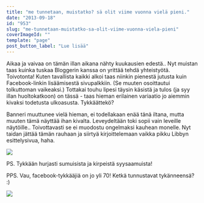 ```yaml
---
title: "me tunnetaan, muistatko? sä olit viime vuonna vielä pieni."
date: "2013-09-18"
id: "953"
slug: "me-tunnetaan-muistatko-sa-olit-viime-vuonna-viela-pieni"
coverImageId: ""
template: "page"
post_button_label: "Lue lisää"
---
```


  

Aikaa ja vaivaa on tämän illan aikana nähty kuukausien edestä.. Nyt muistan taas kuinka tuskaa Bloggerin kanssa on yrittää tehdä yhteistyötä. Toivotonta! Kuten tavallista kaikki alkoi taas niinkin pienestä jutusta kuin Facebook-linkin lisäämisestä sivupalkkiin. (Se muuten osoittautui tolkuttoman vaikeaksi.) Tottakai touhu lipesi täysin käsistä ja tulos (ja syy illan huoltokatkoon) on tässä - taas hieman erilainen variaatio jo aiemmin kivaksi todetusta ulkoasusta. Tykkäättekö?

  

Banneri muuttunee vielä hieman, ei todellakaan enää tänä iltana, mutta muuten tämä näyttää ihan kivalta. Leveydeltään toki sopii vain leveille näytöille.. Toivottavasti se ei muodostu ongelmaksi kauhean monelle. Nyt taidan jättää tämän rauhaan ja siirtyä kirjoittelemaan vaikka pikku Libbyn esittelysivua, haha.

  

[![](/images/piha.png)](http://2.bp.blogspot.com/-Hb67HUihIb4/Ujn7N1_sgGI/AAAAAAAAG68/b7cISFbuo1w/s1600/piha.png)

  

PS. Tykkään hurjasti sumuisista ja kirpeistä syysaamuista!

PPS. Vau, facebook-tykkääjiä on jo yli 70! Ketkä tunnustavat tykänneensä? :)

  

[![](/images/ak.png)](http://3.bp.blogspot.com/-3mmlYD7zIrU/Ujn85BwTBXI/AAAAAAAAG7M/rcQoxyTQT8U/s1600/ak.png)
